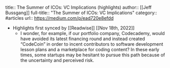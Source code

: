 title:: The Summer of ICOs: VC Implications (highlights)
author:: [[Jeff Bussgang]]
full-title:: "The Summer of ICOs: VC Implications"
category:: #articles
url:: https://medium.com/p/ead720e8efdd

- Highlights first synced by [[Readwise]] [[Nov 18th, 2022]]
	- I wonder, for example, if our portfolio company, Codecademy, would have avoided its latest financing round and instead created “CodeCoin” in order to incent contributors to software development lesson plans and a marketplace for coding content? In these early times, some startups may be hesitant to pursue this path because of the uncertainty and perceived risk.